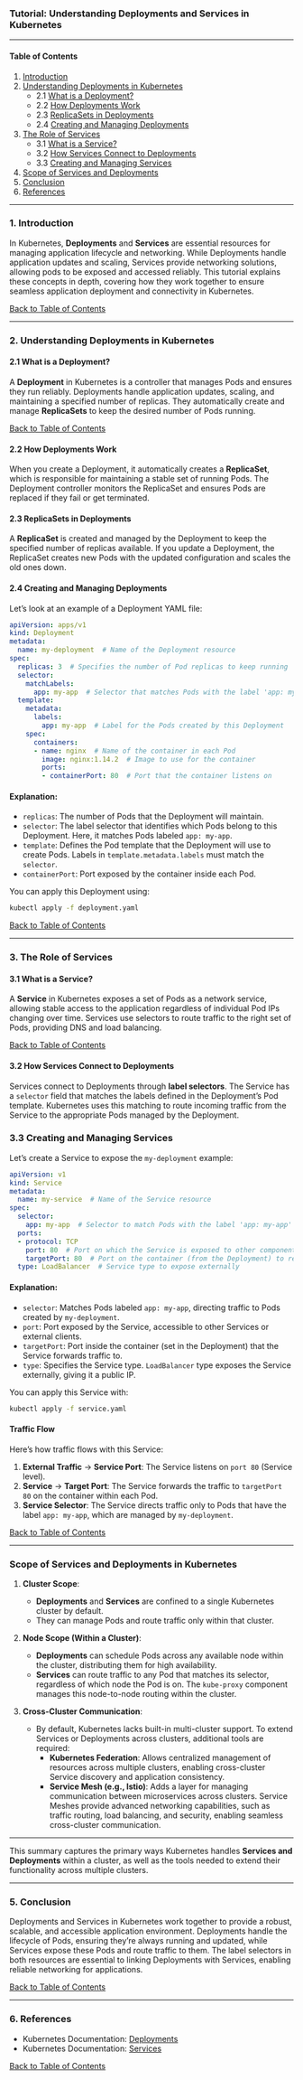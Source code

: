 ### Tutorial: Understanding Deployments and Services in Kubernetes

---

#### **Table of Contents**

1. [Introduction](#1-introduction)
2. [Understanding Deployments in Kubernetes](#2-understanding-deployments-in-kubernetes)
   - 2.1 [What is a Deployment?](#21-what-is-a-deployment)
   - 2.2 [How Deployments Work](#22-how-deployments-work)
   - 2.3 [ReplicaSets in Deployments](#23-replicasets-in-deployments)
   - 2.4 [Creating and Managing Deployments](#24-creating-and-managing-deployments)
3. [The Role of Services](#3-the-role-of-services)
   - 3.1 [What is a Service?](#31-what-is-a-service)
   - 3.2 [How Services Connect to Deployments](#32-how-services-connect-to-deployments)
   - 3.3 [Creating and Managing Services](#33-creating-and-managing-services)
4. [Scope of Services and Deployments](#scope-of-services-and-deployments-in-kubernetes)
5. [Conclusion](#5-conclusion)
6. [References](#6-references)

---

### 1. Introduction

In Kubernetes, **Deployments** and **Services** are essential resources for managing application lifecycle and networking. While Deployments handle application updates and scaling, Services provide networking solutions, allowing pods to be exposed and accessed reliably. This tutorial explains these concepts in depth, covering how they work together to ensure seamless application deployment and connectivity in Kubernetes.

[Back to Table of Contents](#table-of-contents)

---

### 2. Understanding Deployments in Kubernetes

#### 2.1 What is a Deployment?

A **Deployment** in Kubernetes is a controller that manages Pods and ensures they run reliably. Deployments handle application updates, scaling, and maintaining a specified number of replicas. They automatically create and manage **ReplicaSets** to keep the desired number of Pods running.

[Back to Table of Contents](#table-of-contents)

#### 2.2 How Deployments Work

When you create a Deployment, it automatically creates a **ReplicaSet**, which is responsible for maintaining a stable set of running Pods. The Deployment controller monitors the ReplicaSet and ensures Pods are replaced if they fail or get terminated.

#### 2.3 ReplicaSets in Deployments

A **ReplicaSet** is created and managed by the Deployment to keep the specified number of replicas available. If you update a Deployment, the ReplicaSet creates new Pods with the updated configuration and scales the old ones down.

#### 2.4 Creating and Managing Deployments

Let’s look at an example of a Deployment YAML file:

```yaml
apiVersion: apps/v1
kind: Deployment
metadata:
  name: my-deployment  # Name of the Deployment resource
spec:
  replicas: 3  # Specifies the number of Pod replicas to keep running
  selector:
    matchLabels:
      app: my-app  # Selector that matches Pods with the label 'app: my-app'
  template:
    metadata:
      labels:
        app: my-app  # Label for the Pods created by this Deployment
    spec:
      containers:
      - name: nginx  # Name of the container in each Pod
        image: nginx:1.14.2  # Image to use for the container
        ports:
        - containerPort: 80  # Port that the container listens on
```

#### Explanation:

- `replicas`: The number of Pods that the Deployment will maintain.
- `selector`: The label selector that identifies which Pods belong to this Deployment. Here, it matches Pods labeled `app: my-app`.
- `template`: Defines the Pod template that the Deployment will use to create Pods. Labels in `template.metadata.labels` must match the `selector`.
- `containerPort`: Port exposed by the container inside each Pod.

You can apply this Deployment using:

```bash
kubectl apply -f deployment.yaml
```

[Back to Table of Contents](#table-of-contents)

---

### 3. The Role of Services

#### 3.1 What is a Service?

A **Service** in Kubernetes exposes a set of Pods as a network service, allowing stable access to the application regardless of individual Pod IPs changing over time. Services use selectors to route traffic to the right set of Pods, providing DNS and load balancing.

[Back to Table of Contents](#table-of-contents)

#### 3.2 How Services Connect to Deployments

Services connect to Deployments through **label selectors**. The Service has a `selector` field that matches the labels defined in the Deployment’s Pod template. Kubernetes uses this matching to route incoming traffic from the Service to the appropriate Pods managed by the Deployment.

### 3.3 Creating and Managing Services

Let’s create a Service to expose the `my-deployment` example:

```yaml
apiVersion: v1
kind: Service
metadata:
  name: my-service  # Name of the Service resource
spec:
  selector:
    app: my-app  # Selector to match Pods with the label 'app: my-app'
  ports:
  - protocol: TCP
    port: 80  # Port on which the Service is exposed to other components
    targetPort: 80  # Port on the container (from the Deployment) to receive traffic
  type: LoadBalancer  # Service type to expose externally
```

#### Explanation:

- `selector`: Matches Pods labeled `app: my-app`, directing traffic to Pods created by `my-deployment`.
- `port`: Port exposed by the Service, accessible to other Services or external clients.
- `targetPort`: Port inside the container (set in the Deployment) that the Service forwards traffic to.
- `type`: Specifies the Service type. `LoadBalancer` type exposes the Service externally, giving it a public IP.

You can apply this Service with:

```bash
kubectl apply -f service.yaml
```

#### Traffic Flow

Here’s how traffic flows with this Service:

1. **External Traffic** → **Service Port**: The Service listens on `port 80` (Service level).
2. **Service** → **Target Port**: The Service forwards the traffic to `targetPort 80` on the container within each Pod.
3. **Service Selector**: The Service directs traffic only to Pods that have the label `app: my-app`, which are managed by `my-deployment`.

[Back to Table of Contents](#table-of-contents)

---

### **Scope of Services and Deployments in Kubernetes**

1. **Cluster Scope**:
   - **Deployments** and **Services** are confined to a single Kubernetes cluster by default.
   - They can manage Pods and route traffic only within that cluster.

2. **Node Scope (Within a Cluster)**:
   - **Deployments** can schedule Pods across any available node within the cluster, distributing them for high availability.
   - **Services** can route traffic to any Pod that matches its selector, regardless of which node the Pod is on. The `kube-proxy` component manages this node-to-node routing within the cluster.

3. **Cross-Cluster Communication**:
   - By default, Kubernetes lacks built-in multi-cluster support. To extend Services or Deployments across clusters, additional tools are required:
     - **Kubernetes Federation**: Allows centralized management of resources across multiple clusters, enabling cross-cluster Service discovery and application consistency.
     - **Service Mesh (e.g., Istio)**: Adds a layer for managing communication between microservices across clusters. Service Meshes provide advanced networking capabilities, such as traffic routing, load balancing, and security, enabling seamless cross-cluster communication.

---

This summary captures the primary ways Kubernetes handles **Services and Deployments** within a cluster, as well as the tools needed to extend their functionality across multiple clusters.



---


### 5. Conclusion

Deployments and Services in Kubernetes work together to provide a robust, scalable, and accessible application environment. Deployments handle the lifecycle of Pods, ensuring they’re always running and updated, while Services expose these Pods and route traffic to them. The label selectors in both resources are essential to linking Deployments with Services, enabling reliable networking for applications.

[Back to Table of Contents](#table-of-contents)

---

### 6. References

- Kubernetes Documentation: [Deployments](https://kubernetes.io/docs/concepts/workloads/controllers/deployment/)
- Kubernetes Documentation: [Services](https://kubernetes.io/docs/concepts/services-networking/service/)

[Back to Table of Contents](#table-of-contents)
